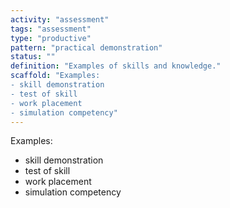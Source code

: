 ```yaml
---
activity: "assessment"
tags: "assessment"
type: "productive"
pattern: "practical demonstration"
status: ""
definition: "Examples of skills and knowledge."
scaffold: "Examples:
- skill demonstration
- test of skill
- work placement
- simulation competency"
---
```


Examples:
- skill demonstration
- test of skill
- work placement
- simulation competency
